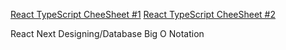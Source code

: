 [React TypeScript CheeSheet #1](https://github.com/typescript-cheatsheets/react)
[React TypeScript CheeSheet #2](https://react-typescript-cheatsheet.netlify.app/docs/basic/setup)


React 
Next 
Designing/Database
Big O Notation
